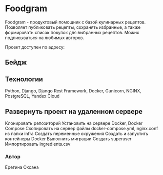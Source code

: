 # Foodgram

Foodgram - продуктовый помощник с базой кулинарных рецептов. Позволяет публиковать рецепты, сохранять избранные, а также формировать список покупок для выбранных рецептов. Можно подписываться на любимых авторов.

Проект доступен по адресу:

## Бейдж 


## Технологии
Python, Django, Django Rest Framework, Docker, Gunicorn, NGINX, PostgreSQL, Yandex Cloud


## Развернуть проект на удаленном сервере
Клонировать репозиторий
Установить на сервере Docker, Docker Compose
Скопировать на сервер файлы docker-compose.yml, nginx.conf из папки infra
Создать переменные окружения
Создать и запустить контейнеры Docker
Выполнить миграции
Создать superuser
Импортироавть ingredients.csv


### Автор
Ерегина Оксана